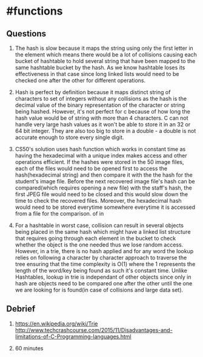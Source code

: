 # #functions

## Questions

1. The hash is slow because it maps the string using only the first letter in the element which means there would be a lot of
   collisions causing each bucket of hashtable to hold several string that have been mapped to the same hashtable bucket by the hash.
   As we know hashtable loses its effectiveness in that case since long linked lists would need to be checked one after the
   other for different operations.

2. Hash is perfect by definition because it maps distinct string of characters to set of integers without any collisions as the hash is the decimal
   value of the binary representation of the character or string being hashed. However, it's not perfect for c because of how long the hash
   value would be of string with more than 4 characters. C can not handle very large hash values as it won't be able to
   store it in an 32 or 64 bit integer. They are also too big to store in a double - a double is not accurate enough to store every single digit.

3. CS50's solution uses hash function which works in constant time as having the hexadecimal with a unique index makes access and other
   operations efficient. If the hashes were stored in the 50 image files, each of the files would need to be opened first to access the hash(hexadecimal string) and then compare it with the
   the hash for the student's image file. Before the next recovered image file's hash can be compared(which requires opening a new file) with the staff's hash,
   the first JPEG file would need to be closed and this would slow down the time to check the recovered files. Moreover, the hexadecimal hash would need to be stored everytime
   somewhere everytime it is accessed from a file for the comparison.
   of in

4. For a hashtable in worst case, collision can result in several objects being placed in the same hash which might have a linked list structure
   that requires going through each element in the bucket to check whether the object is the one needed thus we lose random access. However, in a trie, there is no hash applied and for any word
   the lookup relies on following a character by character approach to traverse the tree ensuring that the time complexity is O(1) where the 1 represents the length
   of the word/key being found as such it's constant time. Unlike Hashtables, lookup in trie is independant of other objects since only in hash
   are objects need to be compared one after the other until the one we are looking for is found(in case of collisions and large data set).

## Debrief

1. https://en.wikipedia.org/wiki/Trie
    http://www.techcrashcourse.com/2015/11/Disadvantages-and-limitations-of-C-Programming-languages.html

2. 60 minutes
